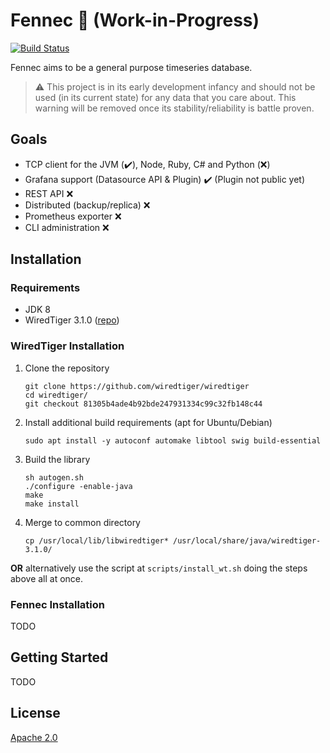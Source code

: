# Fennec 🦊 (Work-in-Progress)

[![Build Status](https://travis-ci.com/fennecdb/fennec.svg?branch=master)](https://travis-ci.com/fennecdb/fennec)

Fennec aims to be a general purpose timeseries database.

> ⚠️ This project is in its early development infancy and should not be used (in its current state) for any data that you care about. This warning will be removed once its stability/reliability is battle proven.

## Goals
* TCP client for the JVM (✔️), Node, Ruby, C# and Python (❌)
* Grafana support (Datasource API & Plugin) ✔️ (Plugin not public yet)
* REST API ❌
* Distributed (backup/replica) ❌
* Prometheus exporter ❌
* CLI administration ❌

## Installation 

### Requirements
* JDK 8
* WiredTiger 3.1.0 ([repo](https://github.com/wiredtiger/wiredtiger))

### WiredTiger Installation


1. Clone the repository
    ```
    git clone https://github.com/wiredtiger/wiredtiger
    cd wiredtiger/
    git checkout 81305b4ade4b92bde247931334c99c32fb148c44
    ```
2. Install additional build requirements (apt for Ubuntu/Debian)
    ```
    sudo apt install -y autoconf automake libtool swig build-essential
    ```

3. Build the library
    ```
    sh autogen.sh
    ./configure -enable-java
    make
    make install
    ```
4. Merge to common directory
    ```
    cp /usr/local/lib/libwiredtiger* /usr/local/share/java/wiredtiger-3.1.0/
    ```
__OR__ alternatively use the script at `scripts/install_wt.sh` doing the steps above all at once.

### Fennec Installation
TODO

## Getting Started
TODO

## License
[Apache 2.0](https://github.com/fennecdb/fennec/blob/master/LICENSE)
